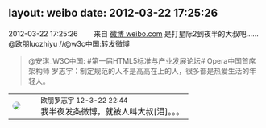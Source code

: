 layout: weibo
date: 2012-03-22 17:25:26
---
<meta name="referrer" content="no-referrer" />

2012-03-22 17:25:26  &nbsp;&nbsp;&nbsp;&nbsp;&nbsp;&nbsp; 来自 <a href="http://weibo.com/" rel="nofollow">微博 weibo.com</a>
是打星际2到夜半的大叔吧……@欧朋luozhiyu //@w3c中国:转发微博
>  @安琪_W3C中国: #第一届HTML5标准与产业发展论坛# Opera中国首席架构师 罗志宇：制定规范的人不是高高在上的人，很多都是热爱生活的年轻人。 ​​​

<table style="width: 100%;">
  <tr>
    <td style="width: 40px;"><img style="border-radius:50%" src="https://tva4.sinaimg.cn/crop.0.0.180.180.50/67a07a89jw1e8qgp5bmzyj2050050aa8.jpg?KID=imgbed,tva&Expires=1624466448&ssig=qOtfwvs8eW"></td>
    <td colspan="2"><small>欧朋罗志宇 12-3-22 22:44</small><br/>我半夜发条微博，就被人叫大叔[泪]。。。</td>
  </tr>
</table>
